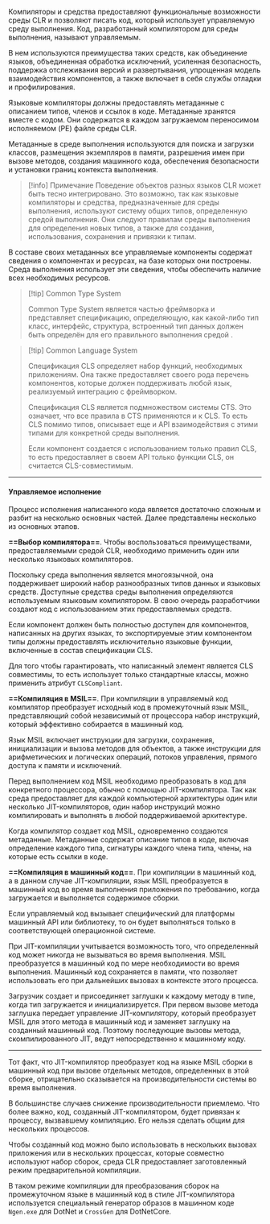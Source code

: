 Компиляторы и средства предоставляют функциональные возможности среды CLR и позволяют писать код, который использует управляемую среду выполнения. Код, разработанный компилятором для среды выполнения, называют управляемым.

В нем используются преимущества таких средств, как объединение языков, объединенная обработка исключений, усиленная безопасность, поддержка отслеживания версий и развертывания, упрощенная модель взаимодействия компонентов, а также включает в себя службы отладки и профилирования.

Языковые компиляторы должны предоставлять метаданные с описанием типов, членов и ссылок в коде. Метаданные хранятся вместе с кодом. Они содержатся в каждом загружаемом переносимом исполняемом (PE) файле среды CLR.

Метаданные в среде выполнения используются для поиска и загрузки классов, размещения экземпляров в памяти, разрешения имен при вызове методов, создания машинного кода, обеспечения безопасности и установки границ контекста выполнения.

>[!info] Примечание
> Поведение объектов разных языков CLR может быть тесно интегрировано. 
> Это возможно, так как языковые компиляторы и средства, предназначенные для среды выполнения, используют систему общих типов, определенную средой выполнения. Они следуют правилам среды выполнения для определения новых типов, а также для создания, использования, сохранения и привязки к типам.

В составе своих метаданных все управляемые компоненты содержат сведения о компонентах и ресурсах, на базе которых они построены. Среда выполнения использует эти сведения, чтобы обеспечить наличие всех необходимых ресурсов.

>[!tip] Common Type System
>
>Common Type System является частью фреймворка и представляет спецификацию, определяющую, как какой-либо тип класс, интерфейс, структура, встроенный тип данных должен быть определён для его правильного выполнения средой .

>[!tip] Common Language System
>
>Спецификация CLS определяет набор функций, необходимых приложениям. Она также предоставляет своего рода перечень компонентов, которые должен поддерживать любой язык, реализуемый интеграцию с фреймворком.
>
>Спецификация CLS является подмножеством системы CTS. Это означает, что все правила в CTS применяются и к CLS. То есть CLS помимо типов, описывает еще и API взаимодействия с этими типами для конкретной среды выполнения.
>
>Если компонент создается с использованием только правил CLS, то есть предоставляет в своем API только функции CLS, он считается CLS-совместимым.

---
#### Управляемое исполнение

Процесс исполнения написанного кода является достаточно сложным и разбит на несколько основных частей. Далее представлены несколько из основных этапов.

**==Выбор компилятора==**. Чтобы воспользоваться преимуществами, предоставляемыми средой CLR, необходимо применить один или несколько языковых компиляторов.

Поскольку среда выполнения является многоязычной, она поддерживает широкий набор разнообразных типов данных и языковых средств. Доступные средства среды выполнения определяются используемым языковым компилятором. В свою очередь разработчики создают код с использованием этих предоставляемых средств.

Если компонент должен быть полностью доступен для компонентов, написанных на других языках, то экспортируемые этим компонентом типы должны предоставлять исключительно языковые функции, включенные в состав спецификации CLS. 

Для того чтобы гарантировать, что написанный элемент является CLS совместимы, то есть использует только стандартные классы, можно применить атрибут `CLSCompliant`.

**==Компиляция в MSIL==**. При компиляции в управляемый код компилятор преобразует исходный код в промежуточный язык MSIL, представляющий собой независимый от процессора набор инструкций, который эффективно собирается в машинный код.

Язык MSIL включает инструкции для загрузки, сохранения, инициализации и вызова методов для объектов, а также инструкции для арифметических и логических операций, потоков управления, прямого доступа к памяти и исключений.

Перед выполнением код MSIL необходимо преобразовать в код для конкретного процессора, обычно с помощью JIT-компилятора. Так как среда предоставляет для каждой компьютерной архитектуры один или несколько JIT-компиляторов, один набор инструкций можно компилировать и выполнять в любой поддерживаемой архитектуре.

Когда компилятор создает код MSIL, одновременно создаются метаданные. Метаданные содержат описание типов в коде, включая определение каждого типа, сигнатуры каждого члена типа, члены, на которые есть ссылки в коде.

**==Компиляция в машинный код==**. При компиляции в машинный код, а в данном случае JIT-компиляции, язык MSIL преобразуется в машинный код во время выполнения приложения по требованию, когда загружается и выполняется содержимое сборки. 

Если управляемый код вызывает специфический для платформы машинный API или библиотеку, то он будет выполняться только в соответствующей операционной системе.

При JIT-компиляции учитывается возможность того, что определенный код может никогда не вызываться во время выполнения. MSIL преобразуется в машинный код по мере необходимости во время выполнения. Машинный код сохраняется в памяти, что позволяет использовать его при дальнейших вызовах в контексте этого процесса.

Загрузчик создает и присоединяет заглушки к каждому методу в типе, когда тип загружается и инициализируется. При первом вызове метода заглушка передает управление JIT-компилятору, который преобразует MSIL для этого метода в машинный код и заменяет заглушку на созданный машинный код. Поэтому последующие вызовы метода, скомпилированного JIT, ведут непосредственно к машинному коду.

---

Тот факт, что JIT-компилятор преобразует код на языке MSIL сборки в машинный код при вызове отдельных методов, определенных в этой сборке, отрицательно сказывается на производительности системы во время выполнения.

В большинстве случаев снижение производительности приемлемо. Что более важно, код, созданный JIT-компилятором, будет привязан к процессу, вызвавшему компиляцию. Его нельзя сделать общим для нескольких процессов. 

Чтобы созданный код можно было использовать в нескольких вызовах приложения или в нескольких процессах, которые совместно используют набор сборок, среда CLR предоставляет заготовленный режим предварительной компиляции.

В таком режиме компиляции для преобразования сборок на промежуточном языке в машинный код в стиле JIT-компилятора используется специальный генератор образов в машинном коде `Ngen.exe` для DotNet и `CrossGen` для DotNetCore.

